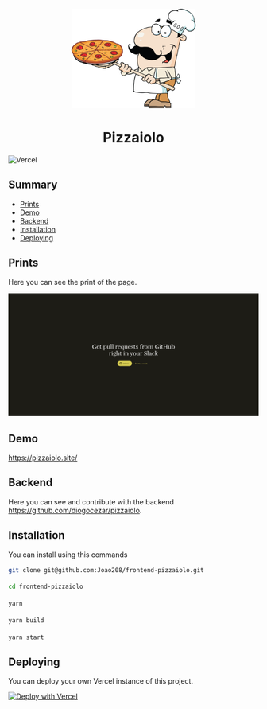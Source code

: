 <p align="center">
  <img src="./assets/images/pizzaiolo.png" alt="Logo Pizzaiolo" width="250" height="200">
</p>
<h1 align="center">
  Pizzaiolo
</h1>

![Vercel](https://vercelbadge.vercel.app/api/Joao208/frontend-pizzaiolo)

## Summary

- [Prints](#prints)
- [Demo](#demo)
- [Backend](#backend)
- [Installation](#installation)
- [Deploying](#deploying)

## Prints

Here you can see the print of the page.

![Pizzaiolo print](./assets/images/print.png)

## Demo

https://pizzaiolo.site/

## Backend

Here you can see and contribute with the backend https://github.com/diogocezar/pizzaiolo.

## Installation

You can install using this commands

```bash
git clone git@github.com:Joao208/frontend-pizzaiolo.git

cd frontend-pizzaiolo

yarn

yarn build

yarn start
```

## Deploying

You can deploy your own Vercel instance of this project.

[![Deploy with Vercel](https://vercel.com/button)](https://vercel.com/new/git/external?repository-url=https://github.com/Joao208/frontend-pizzaiolo)
